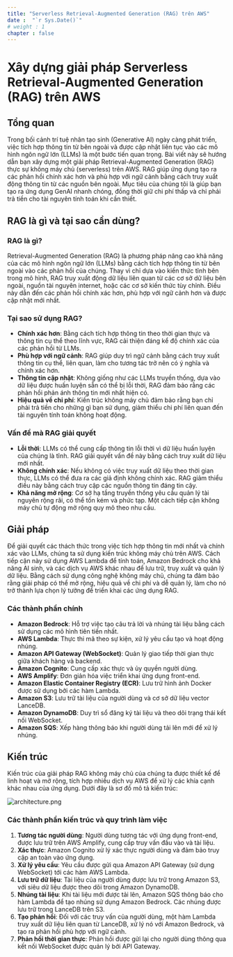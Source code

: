 ```yaml
---
title: "Serverless Retrieval-Augmented Generation (RAG) trên AWS"
date :  "`r Sys.Date()`" 
# weight : 1
chapter : false
---
```


# Xây dựng giải pháp Serverless Retrieval-Augmented Generation (RAG) trên AWS

## Tổng quan

Trong bối cảnh trí tuệ nhân tạo sinh (Generative AI) ngày càng phát triển, việc tích hợp thông tin từ bên ngoài và được cập nhật liên tục vào các mô hình ngôn ngữ lớn (LLMs) là một bước tiến quan trọng. Bài viết này sẽ hướng dẫn bạn xây dựng một giải pháp Retrieval-Augmented Generation (RAG) thực sự không máy chủ (serverless) trên AWS. RAG giúp ứng dụng tạo ra các phản hồi chính xác hơn và phù hợp với ngữ cảnh bằng cách truy xuất động thông tin từ các nguồn bên ngoài. Mục tiêu của chúng tôi là giúp bạn tạo ra ứng dụng GenAI nhanh chóng, đồng thời giữ chi phí thấp và chỉ phải trả tiền cho tài nguyên tính toán khi cần thiết.

## RAG là gì và tại sao cần dùng?

### RAG là gì?

Retrieval-Augmented Generation (RAG) là phương pháp nâng cao khả năng của các mô hình ngôn ngữ lớn (LLMs) bằng cách tích hợp thông tin từ bên ngoài vào các phản hồi của chúng. Thay vì chỉ dựa vào kiến thức tĩnh bên trong mô hình, RAG truy xuất động dữ liệu liên quan từ các cơ sở dữ liệu bên ngoài, nguồn tài nguyên internet, hoặc các cơ sở kiến thức tùy chỉnh. Điều này dẫn đến các phản hồi chính xác hơn, phù hợp với ngữ cảnh hơn và được cập nhật mới nhất.

### Tại sao sử dụng RAG?

- **Chính xác hơn**: Bằng cách tích hợp thông tin theo thời gian thực và thông tin cụ thể theo lĩnh vực, RAG cải thiện đáng kể độ chính xác của các phản hồi từ LLMs.
- **Phù hợp với ngữ cảnh**: RAG giúp duy trì ngữ cảnh bằng cách truy xuất thông tin cụ thể, liên quan, làm cho tương tác trở nên có ý nghĩa và chính xác hơn.
- **Thông tin cập nhật**: Không giống như các LLMs truyền thống, dựa vào dữ liệu được huấn luyện sẵn có thể bị lỗi thời, RAG đảm bảo rằng các phản hồi phản ánh thông tin mới nhất hiện có.
- **Hiệu quả về chi phí**: Kiến trúc không máy chủ đảm bảo rằng bạn chỉ phải trả tiền cho những gì bạn sử dụng, giảm thiểu chi phí liên quan đến tài nguyên tính toán không hoạt động.

### Vấn đề mà RAG giải quyết

- **Lỗi thời**: LLMs có thể cung cấp thông tin lỗi thời vì dữ liệu huấn luyện của chúng là tĩnh. RAG giải quyết vấn đề này bằng cách truy xuất dữ liệu mới nhất.
- **Không chính xác**: Nếu không có việc truy xuất dữ liệu theo thời gian thực, LLMs có thể đưa ra các giả định không chính xác. RAG giảm thiểu điều này bằng cách truy cập các nguồn thông tin đáng tin cậy.
- **Khả năng mở rộng**: Cơ sở hạ tầng truyền thống yêu cầu quản lý tài nguyên rộng rãi, có thể tốn kém và phức tạp. Một cách tiếp cận không máy chủ tự động mở rộng quy mô theo nhu cầu.

## Giải pháp

Để giải quyết các thách thức trong việc tích hợp thông tin mới nhất và chính xác vào LLMs, chúng ta sử dụng kiến trúc không máy chủ trên AWS. Cách tiếp cận này sử dụng AWS Lambda để tính toán, Amazon Bedrock cho khả năng AI sinh, và các dịch vụ AWS khác nhau để lưu trữ, truy xuất và quản lý dữ liệu. Bằng cách sử dụng công nghệ không máy chủ, chúng ta đảm bảo rằng giải pháp có thể mở rộng, hiệu quả về chi phí và dễ quản lý, làm cho nó trở thành lựa chọn lý tưởng để triển khai các ứng dụng RAG.

### Các thành phần chính

- **Amazon Bedrock**: Hỗ trợ việc tạo câu trả lời và nhúng tài liệu bằng cách sử dụng các mô hình tiên tiến nhất.
- **AWS Lambda**: Thực thi mã theo sự kiện, xử lý yêu cầu tạo và hoạt động nhúng.
- **Amazon API Gateway (WebSocket)**: Quản lý giao tiếp thời gian thực giữa khách hàng và backend.
- **Amazon Cognito**: Cung cấp xác thực và ủy quyền người dùng.
- **AWS Amplify**: Đơn giản hóa việc triển khai ứng dụng front-end.
- **Amazon Elastic Container Registry (ECR)**: Lưu trữ hình ảnh Docker được sử dụng bởi các hàm Lambda.
- **Amazon S3**: Lưu trữ tài liệu của người dùng và cơ sở dữ liệu vector LanceDB.
- **Amazon DynamoDB**: Duy trì sổ đăng ký tài liệu và theo dõi trạng thái kết nối WebSocket.
- **Amazon SQS**: Xếp hàng thông báo khi người dùng tải lên mới để xử lý nhúng.

## Kiến trúc

Kiến trúc của giải pháp RAG không máy chủ của chúng ta được thiết kế để linh hoạt và mở rộng, tích hợp nhiều dịch vụ AWS để xử lý các khía cạnh khác nhau của ứng dụng. Dưới đây là sơ đồ mô tả kiến trúc:

![architecture.png](https://file.notion.so/f/f/82d24988-e924-4f96-8610-1a16223be9b4/28ce552f-84cb-4458-a62a-0e6e299944ba/architecture.png?table=block&id=d4b4090c-d250-473d-a63a-589bd3763495&spaceId=82d24988-e924-4f96-8610-1a16223be9b4&expirationTimestamp=1725012000000&signature=KR5D6I1FyCjd9FYY6SVoXbTSUIIiMP2ZwI45PR0QaDw&downloadName=architecture.png)

### Các thành phần kiến trúc và quy trình làm việc

1. **Tương tác người dùng**: Người dùng tương tác với ứng dụng front-end, được lưu trữ trên AWS Amplify, cung cấp truy vấn đầu vào và tài liệu.
2. **Xác thực**: Amazon Cognito xử lý xác thực người dùng và đảm bảo truy cập an toàn vào ứng dụng.
3. **Xử lý yêu cầu**: Yêu cầu được gửi qua Amazon API Gateway (sử dụng WebSocket) tới các hàm AWS Lambda.
4. **Lưu trữ dữ liệu**: Tài liệu của người dùng được lưu trữ trong Amazon S3, với siêu dữ liệu được theo dõi trong Amazon DynamoDB.
5. **Nhúng tài liệu**: Khi tài liệu mới được tải lên, Amazon SQS thông báo cho hàm Lambda để tạo nhúng sử dụng Amazon Bedrock. Các nhúng được lưu trữ trong LanceDB trên S3.
6. **Tạo phản hồi**: Đối với các truy vấn của người dùng, một hàm Lambda truy xuất dữ liệu liên quan từ LanceDB, xử lý nó với Amazon Bedrock, và tạo ra phản hồi phù hợp với ngữ cảnh.
7. **Phản hồi thời gian thực**: Phản hồi được gửi lại cho người dùng thông qua kết nối WebSocket được quản lý bởi API Gateway.
